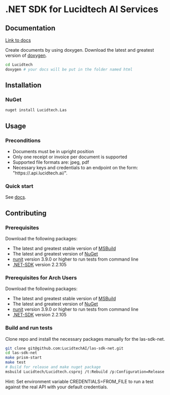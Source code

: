 # .NET SDK for Lucidtech AI Services

## Documentation

[Link to docs](https://docs.lucidtech.ai/reference/dotnet/latest)


Create documents by using doxygen.
Download the latest and greatest version of [doxygen](https://github.com/doxygen/doxygen.git).
```bash
cd Lucidtech
doxygen # your docs will be put in the folder named html

```

## Installation

### NuGet

```bash
nuget install Lucidtech.Las
```

## Usage

### Preconditions

- Documents must be in upright position
- Only one receipt or invoice per document is supported
- Supported file formats are: jpeg, pdf
- Necessary keys and credentials to an endpoint on the form: "https://<your prefix>.api.lucidtech.ai/<version>".

### Quick start
See [docs](https://docs.lucidtech.ai/getting-started/dev/net).

## Contributing

### Prerequisites
Download the following packages: 
* The latest and greatest stable version of [MSBuild](https://github.com/Microsoft/msbuild)
* The latest and greatest version of [NuGet](https://github.com/NuGet/Home)
* [nunit](http://nunit.org/download/) version 3.9.0 or higher to run tests from command line
* [.NET-SDK](https://dotnet.microsoft.com/learn/dotnet/hello-world-tutorial/install) version 2.2.105

### Prerequisites for Arch Users
Download the following packages: 
* The latest and greatest stable version of [MSBuild](https://aur.archlinux.org/packages/msbuild-git/)
* The latest and greatest version of [NuGet](https://aur.archlinux.org/packages/nuget3/)
* [nunit](https://aur.archlinux.org/packages/nunit3-console/) version 3.9.0 or higher to run tests from command line
* [.NET-SDK](https://www.archlinux.org/packages/community/x86_64/dotnet-sdk/) version 2.2.105

### Build and run tests
Clone repo and install the necessary packages manually for the las-sdk-net.
```bash
git clone git@github.com:LucidtechAI/las-sdk-net.git
cd las-sdk-net
make prism-start
make test
# Build for release and make nuget package
msbuild Lucidtech/Lucidtech.csproj /t:Rebuild /p:Configuration=Release
```

Hint: Set environment variable CREDENTIALS=FROM_FILE to run a test against the real API with your default credentials.
